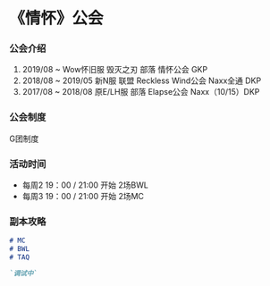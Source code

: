 # 《情怀》公会

### 公会介绍

1. 2019/08 ~          Wow怀旧服 毁灭之刃 部落 情怀公会 GKP
2. 2018/08 ~ 2019/05  新N服 联盟 Reckless Wind公会 Naxx全通 DKP
3. 2017/08 ~ 2018/08  原E/LH服 部落 Elapse公会 Naxx（10/15）DKP

### 公会制度

G团制度

### 活动时间

- 每周2 19：00 / 21:00 开始 2场BWL
- 每周3 19：00 / 21:00 开始 2场MC

### 副本攻略

```markdown
# MC
# BWL
# TAQ

`调试中` 
```



